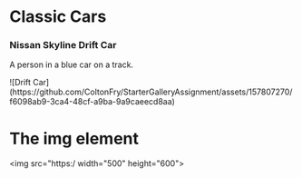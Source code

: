 <!DOCTYPE html>
<h1>Classic Cars</h1>
  	<h3>Nissan Skyline Drift Car</h3>
  	<p>A person in a blue car on a track.</p>
  </body>
</html>
![Drift Car](https://github.com/ColtonFry/StarterGalleryAssignment/assets/157807270/f6098ab9-3ca4-48cf-a9ba-9a9caeecd8aa)


<!DOCTYPE html>
<html>
<body>

<h1>The img element</h1>

<img src="https:/ width="500" height="600">

</body>
</html>
